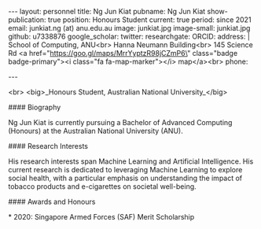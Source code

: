 \-\-- layout: personnel title: Ng Jun Kiat pubname: Ng Jun Kiat
show-publication: true position: Honours Student current: true period:
since 2021 email: junkiat.ng (at) anu.edu.au image: junkiat.jpg
image-small: junkiat.jpg github: u7338876 google_scholar: twitter:
researchgate: ORCID: address: \| School of Computing, ANU\<br\> Hanna
Neumann Building\<br\> 145 Science Rd \<a
href=\"https://goo.gl/maps/MrrYyptzR98jCZmP6\" class=\"badge
badge-primary\"\>\<i class=\"fa fa-map-marker\"\>\</i\> map\</a\>\<br\>
phone:

\-\--

\<br\> \<big\>\_Honours Student, Australian National
University\_\</big\>

\#### Biography

Ng Jun Kiat is currently pursuing a Bachelor of Advanced Computing
(Honours) at the Australian National University (ANU).

\#### Research Interests

His research interests span Machine Learning and Artificial
Intelligence. His current research is dedicated to leveraging Machine
Learning to explore social health, with a particular emphasis on
understanding the impact of tobacco products and e-cigarettes on
societal well-being.

\#### Awards and Honours

\* 2020: Singapore Armed Forces (SAF) Merit Scholarship
